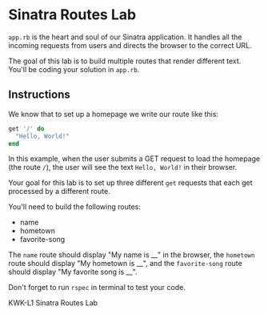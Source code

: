 # Sinatra Routes Lab

`app.rb` is the heart and soul of our Sinatra application. It handles all the incoming requests from users and directs the browser to the correct URL.

The goal of this lab is to build multiple routes that render different text. You'll be coding your solution in `app.rb`.

## Instructions

We know that to set up a homepage we write our route like this:

```ruby
get '/' do
  "Hello, World!"
end
```

In this example, when the user submits a GET request to load the homepage (the route `/`), the user will see the text `Hello, World!` in their browser.

Your goal for this lab is to set up three different `get` requests that each get processed by a different route.

You'll need to build the following routes:

+ name
+ hometown
+ favorite-song

The `name` route should display "My name is \_\_" in the browser, the `hometown` route should display "My hometown is \_\_", and the `favorite-song` route should display "My favorite song is \_\_".

Don't forget to run `rspec` in terminal to test your code.

<p data-visibility='hidden'>KWK-L1 Sinatra Routes Lab</p>